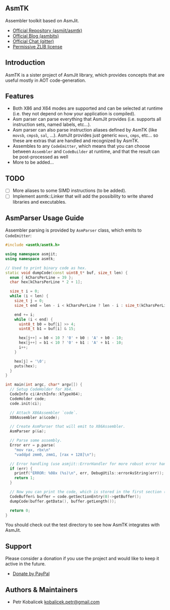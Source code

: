 AsmTK
-----

Assembler toolkit based on AsmJit.

  * [Official Repository (asmjit/asmtk)](https://github.com/asmjit/asmtk)
  * [Official Blog (asmbits)](https://asmbits.blogspot.com/ncr)
  * [Official Chat (gitter)](https://gitter.im/asmjit/asmjit)
  * [Permissive ZLIB license](./LICENSE.md)

Introduction
------------

AsmTK is a sister project of AsmJit library, which provides concepts that are useful mostly in AOT code-generation.

Features
--------

  * Both X86 and X64 modes are supported and can be selected at runtime (i.e. they not depend on how your application is compiled).
  * Asm parser can parse everything that AsmJit provides (i.e. supports all instruction sets, named labels, etc...).
  * Asm parser can also parse instruction aliases defined by AsmTK (like `movsb`, `cmpsb`, `sal`, ...). AsmJit provides just generic `movs`, `cmps`, etc... so these are extras that are handled and recognized by AsmTK.
  * Assembles to any `CodeEmitter`, which means that you can choose between `Assembler` and `CodeBuilder` at runtime, and that the result can be post-processed as well
  * More to be added...

TODO
----

  * [ ] More aliases to some SIMD instructions (to be added).
  * [ ] Implement asmtk::Linker that will add the possibility to write shared libraries and executables.

AsmParser Usage Guide
---------------------

Assembler parsing is provided by `AsmParser` class, which emits to `CodeEmitter`:

```C++
#include <asmtk/asmtk.h>

using namespace asmjit;
using namespace asmtk;

// Used to print binary code as hex.
static void dumpCode(const uint8_t* buf, size_t len) {
  enum { kCharsPerLine = 39 };
  char hex[kCharsPerLine * 2 + 1];

  size_t i = 0;
  while (i < len) {
    size_t j = 0;
    size_t end = len - i < kCharsPerLine ? len - i : size_t(kCharsPerLine);

    end += i;
    while (i < end) {
      uint8_t b0 = buf[i] >> 4;
      uint8_t b1 = buf[i] & 15;

      hex[j++] = b0 < 10 ? '0' + b0 : 'A' + b0 - 10;
      hex[j++] = b1 < 10 ? '0' + b1 : 'A' + b1 - 10;
      i++;
    }

    hex[j] = '\0';
    puts(hex);
  }
}

int main(int argc, char* argv[]) {
  // Setup CodeHolder for X64.
  CodeInfo ci(ArchInfo::kTypeX64);
  CodeHolder code;
  code.init(ci);

  // Attach X86Assembler `code`.
  X86Assembler a(&code);

  // Create AsmParser that will emit to X86Assembler.
  AsmParser p(&a);

  // Parse some assembly.
  Error err = p.parse(
    "mov rax, rbx\n"
    "vaddpd zmm0, zmm1, [rax + 128]\n");

  // Error handling (use asmjit::ErrorHandler for more robust error handling).
  if (err) {
    printf("ERROR: %08x (%s)\n", err, DebugUtils::errorAsString(err));
    return 1;
  }

  // Now you can print the code, which is stored in the first section (.text).
  CodeBuffer& buffer = code.getSectionEntry(0)->getBuffer();
  dumpCode(buffer.getData(), buffer.getLength());

  return 0;
}
```

You should check out the test directory to see how AsmTK integrates with AsmJit.

Support
-------

Please consider a donation if you use the project and would like to keep it active in the future.

  * [Donate by PayPal](https://www.paypal.com/cgi-bin/webscr?cmd=_donations&business=QDRM6SRNG7378&lc=EN;&item_name=asmtk&currency_code=EUR)

Authors & Maintainers
---------------------

  * Petr Kobalicek <kobalicek.petr@gmail.com>
